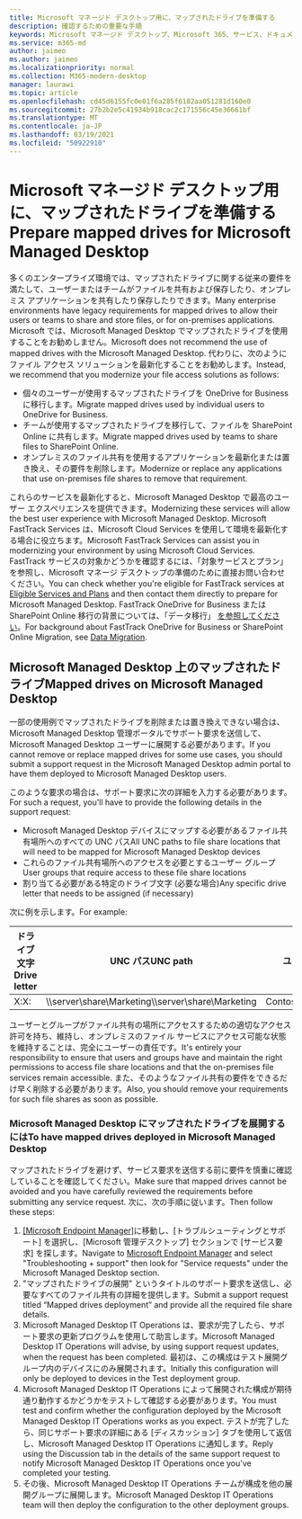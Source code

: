 ```yaml
---
title: Microsoft マネージド デスクトップ用に、マップされたドライブを準備する
description: 確認するための重要な手順
keywords: Microsoft マネージド デスクトップ、Microsoft 365、サービス、ドキュメント
ms.service: m365-md
author: jaimeo
ms.author: jaimeo
ms.localizationpriority: normal
ms.collection: M365-modern-desktop
manager: laurawi
ms.topic: article
ms.openlocfilehash: cd45d6155fc0e01f6a285f6182aa051281d160e0
ms.sourcegitcommit: 27b2b2e5c41934b918cac2c171556c45e36661bf
ms.translationtype: MT
ms.contentlocale: ja-JP
ms.lasthandoff: 03/19/2021
ms.locfileid: "50922910"
---
```

#  <a name="prepare-mapped-drives-for-microsoft-managed-desktop"></a><span data-ttu-id="200ee-104">Microsoft マネージド デスクトップ用に、マップされたドライブを準備する</span><span class="sxs-lookup"><span data-stu-id="200ee-104">Prepare mapped drives for Microsoft Managed Desktop</span></span>

<span data-ttu-id="200ee-105">多くのエンタープライズ環境では、マップされたドライブに関する従来の要件を満たして、ユーザーまたはチームがファイルを共有および保存したり、オンプレミス アプリケーションを共有したり保存したりできます。</span><span class="sxs-lookup"><span data-stu-id="200ee-105">Many enterprise environments have legacy requirements for mapped drives to allow their users or teams to share and store files, or for on-premises applications.</span></span> <span data-ttu-id="200ee-106">Microsoft では、Microsoft Managed Desktop でマップされたドライブを使用することをお勧めしません。</span><span class="sxs-lookup"><span data-stu-id="200ee-106">Microsoft does not recommend the use of mapped drives with the Microsoft Managed Desktop.</span></span> <span data-ttu-id="200ee-107">代わりに、次のようにファイル アクセス ソリューションを最新化することをお勧めします。</span><span class="sxs-lookup"><span data-stu-id="200ee-107">Instead, we recommend that you modernize your file access solutions as follows:</span></span>
  
- <span data-ttu-id="200ee-108">個々のユーザーが使用するマップされたドライブを OneDrive for Business に移行します。</span><span class="sxs-lookup"><span data-stu-id="200ee-108">Migrate mapped drives used by individual users to OneDrive for Business.</span></span> 
- <span data-ttu-id="200ee-109">チームが使用するマップされたドライブを移行して、ファイルを SharePoint Online に共有します。</span><span class="sxs-lookup"><span data-stu-id="200ee-109">Migrate mapped drives used by teams to share files to SharePoint Online.</span></span> 
- <span data-ttu-id="200ee-110">オンプレミスのファイル共有を使用するアプリケーションを最新化または置き換え、その要件を削除します。</span><span class="sxs-lookup"><span data-stu-id="200ee-110">Modernize or replace any applications that use on-premises file shares to remove that requirement.</span></span>
  
<span data-ttu-id="200ee-111">これらのサービスを最新化すると、Microsoft Managed Desktop で最高のユーザー エクスペリエンスを提供できます。</span><span class="sxs-lookup"><span data-stu-id="200ee-111">Modernizing these services will allow the best user experience with Microsoft Managed Desktop.</span></span> <span data-ttu-id="200ee-112">Microsoft FastTrack Services は、Microsoft Cloud Services を使用して環境を最新化する場合に役立ちます。</span><span class="sxs-lookup"><span data-stu-id="200ee-112">Microsoft FastTrack Services can assist you in modernizing your environment by using Microsoft Cloud Services.</span></span> <span data-ttu-id="200ee-113">FastTrack サービスの対象かどうかを確認するには、「対象サービスとプラン」[](/fasttrack/m365-eligible-services-and-plans)を参照し、Microsoft マネージ デスクトップの準備のために直接お問い合わせください。</span><span class="sxs-lookup"><span data-stu-id="200ee-113">You can check whether you're eligible for FastTrack services at [Eligible Services and Plans](/fasttrack/m365-eligible-services-and-plans) and then contact them directly to prepare for Microsoft Managed Desktop.</span></span> <span data-ttu-id="200ee-114">FastTrack OneDrive for Business または SharePoint Online 移行の背景については、「データ移行」 [を参照してください](/fasttrack/o365-data-migration)。</span><span class="sxs-lookup"><span data-stu-id="200ee-114">For background about FastTrack OneDrive for Business or SharePoint Online Migration, see [Data Migration](/fasttrack/o365-data-migration).</span></span>

## <a name="mapped-drives-on-microsoft-managed-desktop"></a><span data-ttu-id="200ee-115">Microsoft Managed Desktop 上のマップされたドライブ</span><span class="sxs-lookup"><span data-stu-id="200ee-115">Mapped drives on Microsoft Managed Desktop</span></span>
 
<span data-ttu-id="200ee-116">一部の使用例でマップされたドライブを削除または置き換えできない場合は、Microsoft Managed Desktop 管理ポータルでサポート要求を送信して、Microsoft Managed Desktop ユーザーに展開する必要があります。</span><span class="sxs-lookup"><span data-stu-id="200ee-116">If you cannot remove or replace mapped drives for some use cases, you should submit a support request in the Microsoft Managed Desktop admin portal to have them deployed to Microsoft Managed Desktop users.</span></span>
    
<span data-ttu-id="200ee-117">このような要求の場合は、サポート要求に次の詳細を入力する必要があります。</span><span class="sxs-lookup"><span data-stu-id="200ee-117">For such a request, you'll have to provide the following details in the support request:</span></span> 

- <span data-ttu-id="200ee-118">Microsoft Managed Desktop デバイスにマップする必要があるファイル共有場所へのすべての UNC パス</span><span class="sxs-lookup"><span data-stu-id="200ee-118">All UNC paths to file share locations that will need to be mapped for Microsoft Managed Desktop devices</span></span> 
- <span data-ttu-id="200ee-119">これらのファイル共有場所へのアクセスを必要とするユーザー グループ</span><span class="sxs-lookup"><span data-stu-id="200ee-119">User groups that require access to these file share locations</span></span> 
- <span data-ttu-id="200ee-120">割り当てる必要がある特定のドライブ文字 (必要な場合)</span><span class="sxs-lookup"><span data-stu-id="200ee-120">Any specific drive letter that needs to be assigned (if necessary)</span></span>

<span data-ttu-id="200ee-121">次に例を示します。</span><span class="sxs-lookup"><span data-stu-id="200ee-121">For example:</span></span>

| <span data-ttu-id="200ee-122">ドライブ文字</span><span class="sxs-lookup"><span data-stu-id="200ee-122">Drive letter</span></span> | <span data-ttu-id="200ee-123">UNC パス</span><span class="sxs-lookup"><span data-stu-id="200ee-123">UNC path</span></span> | <span data-ttu-id="200ee-124">ユーザー グループ</span><span class="sxs-lookup"><span data-stu-id="200ee-124">User group</span></span> |
|--------------|----------|------------|
| <span data-ttu-id="200ee-125">X:</span><span class="sxs-lookup"><span data-stu-id="200ee-125">X:</span></span>  | <span data-ttu-id="200ee-126">\\\server\share\Marketing</span><span class="sxs-lookup"><span data-stu-id="200ee-126">\\\server\share\Marketing</span></span> | <span data-ttu-id="200ee-127">ContosoMarketing</span><span class="sxs-lookup"><span data-stu-id="200ee-127">ContosoMarketing</span></span> |

<span data-ttu-id="200ee-128">ユーザーとグループがファイル共有の場所にアクセスするための適切なアクセス許可を持ち、維持し、オンプレミスのファイル サービスにアクセス可能な状態を維持することは、完全にユーザーの責任です。</span><span class="sxs-lookup"><span data-stu-id="200ee-128">It's entirely your responsibility to ensure that users and groups have and maintain the right permissions to access file share locations and that the on-premises file services remain accessible.</span></span> <span data-ttu-id="200ee-129">また、そのようなファイル共有の要件をできるだけ早く削除する必要があります。</span><span class="sxs-lookup"><span data-stu-id="200ee-129">Also, you should remove your requirements for such file shares as soon as possible.</span></span>

### <a name="to-have-mapped-drives-deployed-in-microsoft-managed-desktop"></a><span data-ttu-id="200ee-130">Microsoft Managed Desktop にマップされたドライブを展開するには</span><span class="sxs-lookup"><span data-stu-id="200ee-130">To have mapped drives deployed in Microsoft Managed Desktop</span></span>
 
<span data-ttu-id="200ee-131">マップされたドライブを避けず、サービス要求を送信する前に要件を慎重に確認していることを確認してください。</span><span class="sxs-lookup"><span data-stu-id="200ee-131">Make sure that mapped drives cannot be avoided and you have carefully reviewed the requirements before submitting any service request.</span></span> <span data-ttu-id="200ee-132">次に、次の手順に従います。</span><span class="sxs-lookup"><span data-stu-id="200ee-132">Then follow these steps:</span></span>

1. <span data-ttu-id="200ee-133">[[Microsoft Endpoint Manager]](https://endpoint.microsoft.com/)に移動し、[トラブルシューティングとサポート] を選択し、[Microsoft 管理デスクトップ] セクションで [サービス要求] を探します。</span><span class="sxs-lookup"><span data-stu-id="200ee-133">Navigate to [Microsoft Endpoint Manager](https://endpoint.microsoft.com/) and select "Troubleshooting + support" then look for "Service requests" under the Microsoft Managed Desktop section.</span></span>  
2. <span data-ttu-id="200ee-134">"マップされたドライブの展開" というタイトルのサポート要求を送信し、必要なすべてのファイル共有の詳細を提供します。</span><span class="sxs-lookup"><span data-stu-id="200ee-134">Submit a support request titled “Mapped drives deployment” and provide all the required file share details.</span></span>  
3. <span data-ttu-id="200ee-135">Microsoft Managed Desktop IT Operations は、要求が完了したら、サポート要求の更新プログラムを使用して助言します。</span><span class="sxs-lookup"><span data-stu-id="200ee-135">Microsoft Managed Desktop IT Operations will advise, by using support request updates, when the request has been completed.</span></span> <span data-ttu-id="200ee-136">最初は、この構成はテスト展開グループ内のデバイスにのみ展開されます。</span><span class="sxs-lookup"><span data-stu-id="200ee-136">Initially this configuration will only be deployed to devices in the Test deployment group.</span></span>  
4. <span data-ttu-id="200ee-137">Microsoft Managed Desktop IT Operations によって展開された構成が期待通り動作するかどうかをテストして確認する必要があります。</span><span class="sxs-lookup"><span data-stu-id="200ee-137">You must test and confirm whether the configuration deployed by the Microsoft Managed Desktop IT Operations works as you expect.</span></span> <span data-ttu-id="200ee-138">テストが完了したら、同じサポート要求の詳細にある [ディスカッション] タブを使用して返信し、Microsoft Managed Desktop IT Operations に通知します。</span><span class="sxs-lookup"><span data-stu-id="200ee-138">Reply using the Discussion tab in the details of the same support request to notify Microsoft Managed Desktop IT Operations once you've completed your testing.</span></span>  
5. <span data-ttu-id="200ee-139">その後、Microsoft Managed Desktop IT Operations チームが構成を他の展開グループに展開します。</span><span class="sxs-lookup"><span data-stu-id="200ee-139">Microsoft Managed Desktop IT Operations team will then deploy the configuration to the other deployment groups.</span></span>